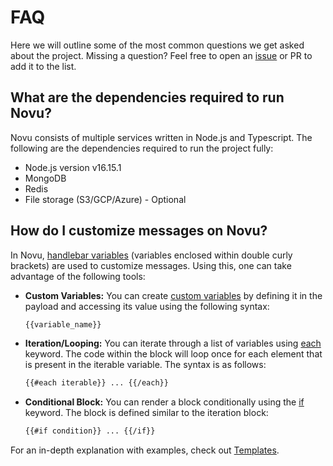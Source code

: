 # FAQ

Here we will outline some of the most common questions we get asked about the project. Missing a question? Feel free to open an [issue](https://github.com/novuhq/novu/issues) or PR to add it to the list.

## What are the dependencies required to run Novu?

Novu consists of multiple services written in Node.js and Typescript. The following are the dependencies required to run the project fully:

- Node.js version v16.15.1
- MongoDB
- Redis
- File storage (S3/GCP/Azure) - Optional

## How do I customize messages on Novu?

In Novu, [handlebar variables](https://handlebarsjs.com/guide/) (variables enclosed within double curly brackets) are used to customize messages. Using this, one can take advantage of the following tools:

- **Custom Variables:** You can create [custom variables](https://docs.novu.co/platform/templates#variable-usage) by defining it in the payload and accessing its value using the following syntax:

  ```html
  {{variable_name}}
  ```

- **Iteration/Looping:** You can iterate through a list of variables using [each](https://docs.novu.co/platform/templates#iteration) keyword. The code within the block will loop once for each element that is present in the iterable variable. The syntax is as follows:

  ```html
  {{#each iterable}} ... {{/each}}
  ```

- **Conditional Block:**
  You can render a block conditionally using the [if](https://docs.novu.co/platform/templates#conditional) keyword. The block is defined similar to the iteration block:

  ```html
  {{#if condition}} ... {{/if}}
  ```

For an in-depth explanation with examples, check out [Templates](https://docs.novu.co/platform/templates#messages).
